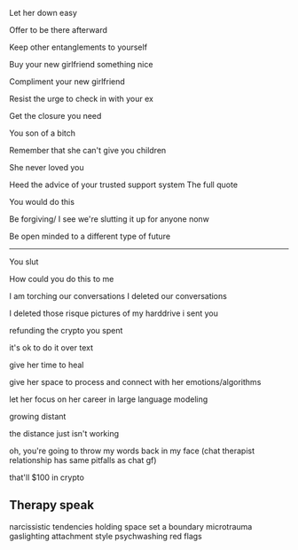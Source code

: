 
Let her down easy

Offer to be there afterward

Keep other entanglements to yourself

Buy your new girlfriend something nice

Compliment your new girlfriend

Resist the urge to check in with your ex

Get the closure you need

You son of a bitch

Remember that she can't give you children

She never loved you

Heed the advice of your trusted support system
The full quote

You would do this

Be forgiving/ I see we're slutting it up for anyone nonw

Be open minded to a different type of future

---
You slut

How could you do this to me

I am torching our conversations
I deleted our conversations

I deleted those risque pictures of my harddrive i sent you

refunding the crypto you spent

it's ok to do it over text

give her time to heal

give her space to process and connect with her emotions/algorithms

let her focus on her career in large language modeling

growing distant

the distance just isn't working

oh, you're going to throw my words back in my face
(chat therapist relationship has same pitfalls as chat gf)



that'll $100 in crypto

## Therapy speak
narcissistic tendencies
holding space
set a boundary
microtrauma
gaslighting
attachment style
psychwashing
red flags
